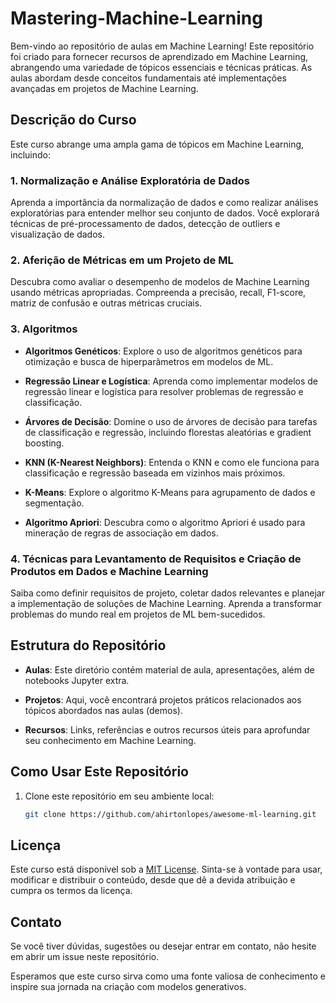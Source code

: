 # Mastering-Machine-Learning

Bem-vindo ao repositório de aulas em Machine Learning! Este repositório foi criado para fornecer recursos de aprendizado em Machine Learning, abrangendo uma variedade de tópicos essenciais e técnicas práticas. As aulas abordam desde conceitos fundamentais até implementações avançadas em projetos de Machine Learning.

## Descrição do Curso

Este curso abrange uma ampla gama de tópicos em Machine Learning, incluindo:

### 1. Normalização e Análise Exploratória de Dados

Aprenda a importância da normalização de dados e como realizar análises exploratórias para entender melhor seu conjunto de dados. Você explorará técnicas de pré-processamento de dados, detecção de outliers e visualização de dados.

### 2. Aferição de Métricas em um Projeto de ML

Descubra como avaliar o desempenho de modelos de Machine Learning usando métricas apropriadas. Compreenda a precisão, recall, F1-score, matriz de confusão e outras métricas cruciais.

### 3. Algoritmos

- **Algoritmos Genéticos**: Explore o uso de algoritmos genéticos para otimização e busca de hiperparâmetros em modelos de ML.

- **Regressão Linear e Logística**: Aprenda como implementar modelos de regressão linear e logística para resolver problemas de regressão e classificação.

- **Árvores de Decisão**: Domine o uso de árvores de decisão para tarefas de classificação e regressão, incluindo florestas aleatórias e gradient boosting.

- **KNN (K-Nearest Neighbors)**: Entenda o KNN e como ele funciona para classificação e regressão baseada em vizinhos mais próximos.

- **K-Means**: Explore o algoritmo K-Means para agrupamento de dados e segmentação.

- **Algoritmo Apriori**: Descubra como o algoritmo Apriori é usado para mineração de regras de associação em dados.

### 4. Técnicas para Levantamento de Requisitos e Criação de Produtos em Dados e Machine Learning

Saiba como definir requisitos de projeto, coletar dados relevantes e planejar a implementação de soluções de Machine Learning. Aprenda a transformar problemas do mundo real em projetos de ML bem-sucedidos.

## Estrutura do Repositório

- **Aulas**: Este diretório contém material de aula, apresentações, além de notebooks Jupyter extra.

- **Projetos**: Aqui, você encontrará projetos práticos relacionados aos tópicos abordados nas aulas (demos).

- **Recursos**: Links, referências e outros recursos úteis para aprofundar seu conhecimento em Machine Learning.

## Como Usar Este Repositório

1. Clone este repositório em seu ambiente local:
   ```bash
   git clone https://github.com/ahirtonlopes/awesome-ml-learning.git

## Licença

Este curso está disponível sob a [MIT License](LICENSE.md). Sinta-se à vontade para usar, modificar e distribuir o conteúdo, desde que dê a devida atribuição e cumpra os termos da licença.

## Contato

Se você tiver dúvidas, sugestões ou desejar entrar em contato, não hesite em abrir um issue neste repositório.

Esperamos que este curso sirva como uma fonte valiosa de conhecimento e inspire sua jornada na criação com modelos generativos.
